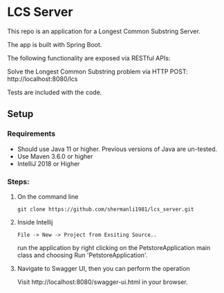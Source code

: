 # LCS Server

This repo is an application for a Longest Common Substring Server. 

The app is built with Spring Boot. 

The following functionality are exposed via RESTful APIs:

Solve the Longest Common Substring problem via HTTP POST: http://localhost:8080/lcs

Tests are included with the code.

## Setup
### Requirements
* Should use Java 11 or higher. Previous versions of Java are un-tested.
* Use Maven 3.6.0 or higher
* IntelliJ 2018 or Higher

### Steps:
1) On the command line
    ```
    git clone https://github.com/shermanli1981/lcs_server.git
    ```
 2) Inside Intellij
     ```
    File -> New -> Project from Exsiting Source..
    ```
    run the application by right clicking on the PetstoreApplication main class and choosing Run 'PetstoreApplication'.
    
3) Navigate to Swagger UI, then you can perform the operation

    Visit http://localhost:8080/swagger-ui.html in your browser.
